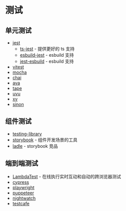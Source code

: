 # 测试

## 单元测试

- [jest](https://jestjs.io/)
  - [ts-jest](https://kulshekhar.github.io/ts-jest/) - 提供更好的 ts 支持
  - [esbuild-jest](https://github.com/aelbore/esbuild-jest) - esbuild 支持
  - [jest-esbuild](https://github.com/hannoeru/jest-esbuild) - esbuild 支持
- [vitest](https://vitest.dev/)
- [mocha](https://mochajs.org/)
- [chai](https://www.chaijs.com/)
- [ava](https://github.com/avajs/ava)
- [tape](https://github.com/substack/tape)
- [uvu](https://github.com/lukeed/uvu)
- [xv](https://github.com/typicode/xv)
- [sinon](https://sinonjs.org/)

## 组件测试

- [testing-library](https://testing-library.com/)
- [storybook](https://storybook.js.org/) - 组件开发场景的工具
- [ladle](https://www.ladle.dev/) - storybook 竞品

## 端到端测试

- [LambdaTest](https://www.lambdatest.com/) - 在线执行实时互动和自动的跨浏览器测试
- [cypress](https://docs.cypress.io/)
- [playwright](https://playwright.dev/)
- [puppeteer](https://pptr.dev/)
- [nightwatch](https://nightwatchjs.org/)
- [testcafe](https://devexpress.github.io/testcafe/)
